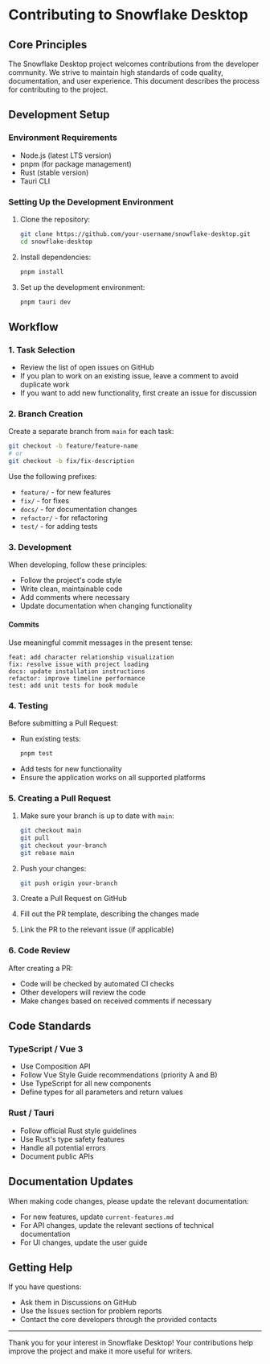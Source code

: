 # Contributing to Snowflake Desktop

## Core Principles

The Snowflake Desktop project welcomes contributions from the developer community. We strive to maintain high standards of code quality, documentation, and user experience. This document describes the process for contributing to the project.

## Development Setup

### Environment Requirements

- Node.js (latest LTS version)
- pnpm (for package management)
- Rust (stable version)
- Tauri CLI

### Setting Up the Development Environment

1. Clone the repository:

   ```bash
   git clone https://github.com/your-username/snowflake-desktop.git
   cd snowflake-desktop
   ```

2. Install dependencies:

   ```bash
   pnpm install
   ```

3. Set up the development environment:
   ```bash
   pnpm tauri dev
   ```

## Workflow

### 1. Task Selection

- Review the list of open issues on GitHub
- If you plan to work on an existing issue, leave a comment to avoid duplicate work
- If you want to add new functionality, first create an issue for discussion

### 2. Branch Creation

Create a separate branch from `main` for each task:

```bash
git checkout -b feature/feature-name
# or
git checkout -b fix/fix-description
```

Use the following prefixes:

- `feature/` - for new features
- `fix/` - for fixes
- `docs/` - for documentation changes
- `refactor/` - for refactoring
- `test/` - for adding tests

### 3. Development

When developing, follow these principles:

- Follow the project's code style
- Write clean, maintainable code
- Add comments where necessary
- Update documentation when changing functionality

#### Commits

Use meaningful commit messages in the present tense:

```
feat: add character relationship visualization
fix: resolve issue with project loading
docs: update installation instructions
refactor: improve timeline performance
test: add unit tests for book module
```

### 4. Testing

Before submitting a Pull Request:

- Run existing tests:
  ```bash
  pnpm test
  ```
- Add tests for new functionality
- Ensure the application works on all supported platforms

### 5. Creating a Pull Request

1. Make sure your branch is up to date with `main`:

   ```bash
   git checkout main
   git pull
   git checkout your-branch
   git rebase main
   ```

2. Push your changes:

   ```bash
   git push origin your-branch
   ```

3. Create a Pull Request on GitHub
4. Fill out the PR template, describing the changes made
5. Link the PR to the relevant issue (if applicable)

### 6. Code Review

After creating a PR:

- Code will be checked by automated CI checks
- Other developers will review the code
- Make changes based on received comments if necessary

## Code Standards

### TypeScript / Vue 3

- Use Composition API
- Follow Vue Style Guide recommendations (priority A and B)
- Use TypeScript for all new components
- Define types for all parameters and return values

### Rust / Tauri

- Follow official Rust style guidelines
- Use Rust's type safety features
- Handle all potential errors
- Document public APIs

## Documentation Updates

When making code changes, please update the relevant documentation:

- For new features, update `current-features.md`
- For API changes, update the relevant sections of technical documentation
- For UI changes, update the user guide

## Getting Help

If you have questions:

- Ask them in Discussions on GitHub
- Use the Issues section for problem reports
- Contact the core developers through the provided contacts

---

Thank you for your interest in Snowflake Desktop! Your contributions help improve the project and make it more useful for writers.
